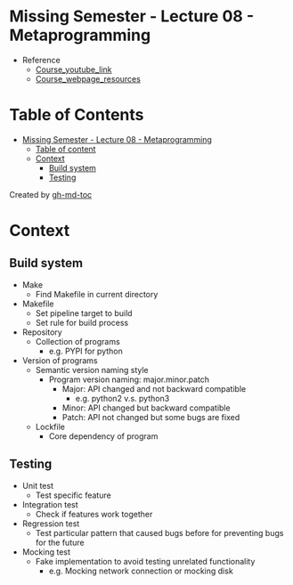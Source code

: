 # Missing Semester - Lecture 08 - Metaprogramming
- Reference
    - [Course_youtube_link](https://www.youtube.com/watch?v=_Ms1Z4xfqv4)
    - [Course_webpage_resources](https://missing.csail.mit.edu/2020/metaprogramming/)

Table of Contents
=================

* [Missing Semester - Lecture 08 - Metaprogramming](#missing-semester---lecture-08---metaprogramming)
   * [Table of content](#table-of-content)
   * [Context](#context)
      * [Build system](#build-system)
      * [Testing](#testing)

Created by [gh-md-toc](https://github.com/ekalinin/github-markdown-toc)
# Context

## Build system
- Make
    - Find Makefile in current directory
- Makefile
    - Set pipeline target to build
    - Set rule for build process
- Repository
    - Collection of programs
        - e.g. PYPI for python
- Version of programs
    - Semantic version naming style
        - Program version naming: major.minor.patch
            - Major: API changed and not backward compatible
                - e.g. python2 v.s. python3
            - Minor: API changed but backward compatible
            - Patch: API not changed but some bugs are fixed
    - Lockfile
        - Core dependency of program
## Testing
- Unit test
    - Test specific feature
- Integration test
    - Check if features work together
- Regression test
    - Test particular pattern that caused bugs before for preventing bugs for the future
- Mocking test
    - Fake implementation to avoid testing unrelated functionality
        - e.g. Mocking network connection or mocking disk
